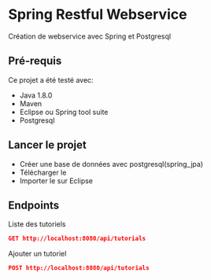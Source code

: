 # Spring Restful Webservice

Création de webservice avec Spring et Postgresql

## Pré-requis

Ce projet a été testé avec:

- Java 1.8.0
- Maven
- Eclipse ou Spring tool suite
- Postgresql

## Lancer le projet

- Créer une base de données avec postgresql(spring_jpa)
- Télécharger le
- Importer le sur Eclipse

## Endpoints

Liste des tutoriels

```json
GET http://localhost:8080/api/tutorials
```

Ajouter un tutoriel

```json
POST http://localhost:8080/api/tutorials
```
